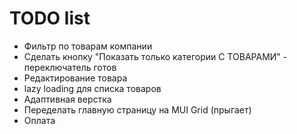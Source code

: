 # TODO list

- Фильтр по товарам компании
- Сделать кнопку "Показать только категории С ТОВАРАМИ" - переключатель готов
- Редактирование товара
- lazy loading для списка товаров
- Адаптивная верстка
- Переделать главную страницу на MUI Grid (прыгает)
- Оплата